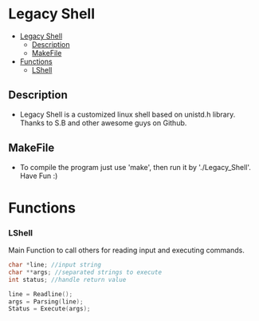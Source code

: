 # Legacy Shell

- [Legacy Shell](#legacy-shell)
  - [Description](#description)
  - [MakeFile](#makefile)
- [Functions](#functions)
    - [LShell](#lshell)

## Description

- Legacy Shell is a customized linux shell based on unistd.h library. Thanks to S.B and other awesome guys on Github.

## MakeFile

- To compile the program just use 'make', then run it by './Legacy_Shell'. Have Fun :)

# Functions

### LShell

 Main Function to call others for reading input and executing commands.

 ```c
 char *line; //input string
 char **args; //separated strings to execute
 int status; //handle return value
 
 line = Readline();
 args = Parsing(line);
 Status = Execute(args);
 ```
